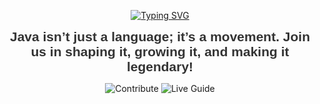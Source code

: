 <!-- ===========================
     BANNER: Make JAVA Great Again - Join Our Community
     =========================== -->

<p align="center">
  <a href="https://someshdiwan.github.io/JavaEvolution-Learning-Growing-Mastering/" target="_blank">
    <img src="https://readme-typing-svg.demolab.com?font=Fira+Code&weight=900&size=30&pause=1000&background=FFFFFF00&center=true&vCenter=true&width=435&lines=Make+The+JAVA+Great+Again" alt="Typing SVG">
  </a>
</p>

<p align="center">
  <b style="font-family: sans-serif; font-size: 1.5em; color: #333;">
    Java isn’t just a language; it’s a movement. Join us in shaping it, growing it, and making it legendary!
  </b>
</p>

<p align="center">
  <a href="https://github.com/Someshdiwan/JavaEvolution-Learning-Growing-Mastering/blob/master/site/CONTRIBUTING.md" target="_blank" style="text-decoration:none;">
    <img src="https://img.shields.io/badge/-Contribute-4ECDC4?style=for-the-badge&logo=github&logoColor=white" alt="Contribute">
  </a>
  <a href="https://someshdiwan.github.io/JavaEvolution-Learning-Growing-Mastering/" target="_blank" style="text-decoration:none;">
    <img src="https://img.shields.io/badge/-Open%20Live%20Guide-FF6B6B?style=for-the-badge&logo=google-chrome&logoColor=white" alt="Live Guide">
  </a>
</p>
